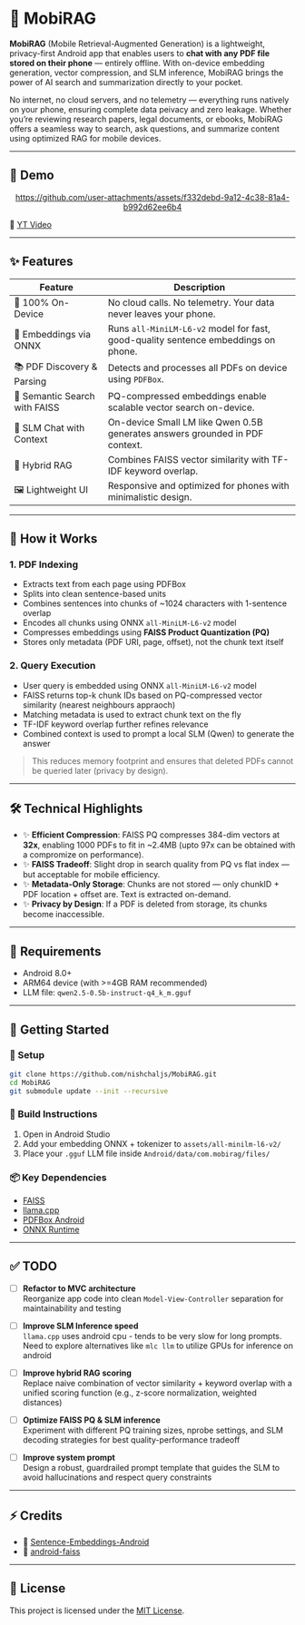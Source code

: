 # 📱 MobiRAG

**MobiRAG** (Mobile Retrieval-Augmented Generation) is a lightweight, privacy-first Android app that enables users to **chat with any PDF file stored on their phone** — entirely offline. With on-device embedding generation, vector compression, and SLM inference, MobiRAG brings the power of AI search and summarization directly to your pocket.

No internet, no cloud servers, and no telemetry — everything runs natively on your phone, ensuring complete data peivacy and zero leakage. Whether you’re reviewing research papers, legal documents, or ebooks, MobiRAG offers a seamless way to search, ask questions, and summarize content using optimized RAG for mobile devices.

---

## 🎥 Demo
<div align="center">

https://github.com/user-attachments/assets/f332debd-9a12-4c38-81a4-b992d62ee6b4

</div>

🔺️ [YT Video](https://youtube.com/shorts/8FJI6Fewlgc?feature=share)

---

## ✨ Features

| Feature                         | Description |
|----------------------------------|-------------|
| 🔐 100% On-Device                | No cloud calls. No telemetry. Your data never leaves your phone. |
| 🧠 Embeddings via ONNX          | Runs `all-MiniLM-L6-v2` model for fast, good-quality sentence embeddings on phone. |
| 📚 PDF Discovery & Parsing      | Detects and processes all PDFs on device using `PDFBox`. |
| 🔎 Semantic Search with FAISS   | PQ-compressed embeddings enable scalable vector search on-device. |
| 💬 SLM Chat with Context        | On-device Small LM like Qwen 0.5B generates answers grounded in PDF context. |
| 🔁 Hybrid RAG                   | Combines FAISS vector similarity with TF-IDF keyword overlap. |
| 🖼️ Lightweight UI              | Responsive and optimized for phones with minimalistic design. |

---

## 🚀 How it Works

### 1. PDF Indexing
- Extracts text from each page using PDFBox
- Splits into clean sentence-based units
- Combines sentences into chunks of ~1024 characters with 1-sentence overlap
- Encodes all chunks using ONNX `all-MiniLM-L6-v2` model
- Compresses embeddings using **FAISS Product Quantization (PQ)**
- Stores only metadata (PDF URI, page, offset), not the chunk text itself

### 2. Query Execution
- User query is embedded using ONNX `all-MiniLM-L6-v2` model
- FAISS returns top-k chunk IDs based on PQ-compressed vector similarity (nearest neighbours appraoch)
- Matching metadata is used to extract chunk text on the fly
- TF-IDF keyword overlap further refines relevance
- Combined context is used to prompt a local SLM (Qwen) to generate the answer

> This reduces memory footprint and ensures that deleted PDFs cannot be queried later (privacy by design).

---

## 🛠️ Technical Highlights

- ✨ **Efficient Compression**: FAISS PQ compresses 384-dim vectors at **32x**, enabling 1000 PDFs to fit in ~2.4MB (upto 97x can be obtained with a compromize on performance).
- ✨ **FAISS Tradeoff**: Slight drop in search quality from PQ vs flat index — but acceptable for mobile efficiency.
- ✨ **Metadata-Only Storage**: Chunks are not stored — only chunkID + PDF location + offset are. Text is extracted on-demand.
- ✨ **Privacy by Design**: If a PDF is deleted from storage, its chunks become inaccessible.

---

## 🚨 Requirements

- Android 8.0+
- ARM64 device (with >=4GB RAM recommended)
- LLM file: `qwen2.5-0.5b-instruct-q4_k_m.gguf`

---

## 📆 Getting Started

### 🔧 Setup
```bash
git clone https://github.com/nishchaljs/MobiRAG.git
cd MobiRAG
git submodule update --init --recursive
```

### 📲 Build Instructions
1. Open in Android Studio
2. Add your embedding ONNX + tokenizer to `assets/all-minilm-l6-v2/`
3. Place your `.gguf` LLM file inside `Android/data/com.mobirag/files/`

### 📦 Key Dependencies
- [FAISS](https://github.com/facebookresearch/faiss)
- [llama.cpp](https://github.com/ggml-org/llama.cpp)
- [PDFBox Android](https://github.com/TomRoush/PdfBox-Android)
- [ONNX Runtime](https://onnxruntime.ai/)

---

## ✅ TODO

- [ ] **Refactor to MVC architecture**  
  Reorganize app code into clean `Model-View-Controller` separation for maintainability and testing

- [ ] **Improve SLM Inference speed**  
  ```llama.cpp``` uses android cpu - tends to be very slow for long prompts. Need to explore alternatives like ```mlc llm``` to utilize GPUs for inference on android

- [ ] **Improve hybrid RAG scoring**  
  Replace naive combination of vector similarity + keyword overlap with a unified scoring function (e.g., z-score normalization, weighted distances)

- [ ] **Optimize FAISS PQ & SLM inference**  
  Experiment with different PQ training sizes, nprobe settings, and SLM decoding strategies for best quality-performance tradeoff

- [ ] **Improve system prompt**  
  Design a robust, guardrailed prompt template that guides the SLM to avoid hallucinations and respect query constraints

---

## ⚡ Credits

- 🔗 [Sentence-Embeddings-Android](https://github.com/shubham0204/Sentence-Embeddings-Android)
- 🔗 [android-faiss](https://github.com/luojinlongjjj/android-faiss)

---

## 📄 License

This project is licensed under the [MIT License](LICENSE).

